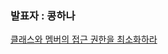 ### 발표자 : 콩하나

[클래스와 멤버의 접근 권한을 최소화하라](https://vivid-cyclone-180.notion.site/15-2eb460861cba4af9bef80dfbde12fdc1)
